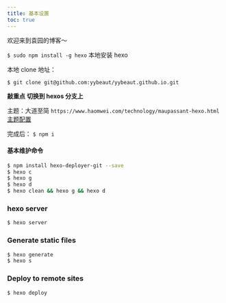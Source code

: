 ```yaml
---
title: 基本设置
toc: true
---
```


欢迎来到袁园的博客～

<!--
语法：
[知乎](https://www.zhihu.com/) -关键词连接-

-->

`$ sudo npm install -g hexo`
本地安装 hexo

本地 clone 地址：

```
$ git clone git@github.com:yybeaut/yybeaut.github.io.git
```

**敲重点**
**切换到 hexos 分支上**

主题：大道至简
`https://www.haomwei.com/technology/maupassant-hexo.html`
[主题配置](https://www.yyyyuans.com/themeSet/)

完成后：
`$ npm i`

#### 基本维护命令

```bash
$ npm install hexo-deployer-git --save
$ hexo c
$ hexo g
$ hexo d
$ hexo clean && hexo g && hexo d
```

### hexo server

```bash
$ hexo server
```

### Generate static files

```bash
$ hexo generate
$ hexo s
```

### Deploy to remote sites

```bash
$ hexo deploy
```
